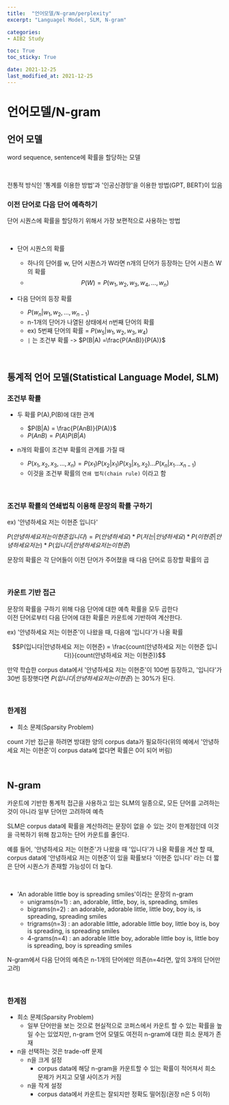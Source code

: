 ```yaml
---
title:  "언어모델/N-gram/perplexity"
excerpt: "Languagel Model, SLM, N-gram"

categories:
- AIB2 Study

toc: True
toc_sticky: True

date: 2021-12-25
last_modified_at: 2021-12-25
---
```


# 언어모델/N-gram

## 언어 모델

word sequence, sentence에 확률을 할당하는 모델

<br>

전통적 방식인 '통계를 이용한 방법'과 '인공신경망'을 이용한 방법(GPT, BERT)이 있음

### 이전 단어로 다음 단어 예측하기

단어 시퀀스에 확률을 할당하기 위해서 가장 보편적으로 사용하는 방법

<br>

- 단어 시퀀스의 확률
  - 하나의 단어를 w, 단어 시퀀스가 W라면 n개의 단어가 등장하는 단어 시퀀스 W의 확률
  - $$P(W)=P(w_1,w_2,w_3,w_4,...,w_n)$$

- 다음 단어의 등장 확률
  - $P(w_n|w_1,w_2,...,w_{n-1})$
  - n-1개의 단어가 나열된 상태에서 n번째 단어의 확률
  - ex) 5번째 단어의 확률 = $P(w_5|w_1,w_2,w_3,w_4)$
  - `|` 는 조건부 확률 -> $P(B|A) =\frac{P(AnB)}{P(A)}$

<br>

## 통계적 언어 모델(Statistical Language Model, SLM)

### 조건부 확률

- 두 확률 P(A),P(B)에 대한 관계
  - $P(B|A) = \frac{P(AnB)}{P(A)}$
  - $P(AnB) = P(A)P(B|A)$

- n개의 확률이 조건부 확률의 관계를 가질 때
  - $P(x_1,x_2,x_3,...,x_n) = P(x_1)P(x_2|x_1)P(x_3|x_1,x_2)...P(x_n|x_1...x_{n-1})$
  - 이것을 조건부 확률의 `연쇄 법칙(chain rule)` 이라고 함

<br>

### 조건부 확률의 연쇄법칙 이용해 문장의 확률 구하기

ex) '안녕하세요 저는 이현준 입니다'

$P(안녕하세요 저는 이현준 입니다) = P(안녕하세요) * P(저는|안녕하세요) * P(이현준|안녕하세요 저는) * P(입니다|안녕하세요 저는 이현준)$

문장의 확률은 각 단어들이 이전 단어가 주어졌을 때 다음 단어로 등장할 확률의 곱

<br>

### 카운트 기반 접근

문장의 확률을 구하기 위해 다음 단어에 대한 예측 확률을 모두 곱한다<br>
이전 단어로부터 다음 단어에 대한 확률은 카운트에 기반하여 계산한다.

ex) '안녕하세요 저는 이현준'이 나왔을 때, 다음에 '입니다'가 나올 확률<br>

$$P(입니다|안녕하세요 저는 이현준) = \frac{count(안녕하세요 저는 이현준 입니다)}{count(안녕하세요 저는 이현준)}$$

만약 학습한 corpus data에서 '안녕하세요 저는 이현준'이 100번 등장하고, '입니다'가 30번 등장햇다면 $P(입니다|안녕하세요 저는 이현준)$ 는 30%가 된다.

<br>

### 한계점

- 희소 문제(Sparsity Problem)

count 기반 접근을 하려면 방대한 양의 corpus data가 필요하다(위의 예에서 '안녕하세요 저는 이현준'이 corpus data에 없다면 확률은 0이 되어 버림)

<br>

## N-gram

카운트에 기반한 통계적 접근을 사용하고 있는 SLM의 일종으로, 모든 단어를 고려하는 것이 아니라 일부 단어만 고려하여 예측<br>

SLM은 corpus data에 확률을 계산하려는 문장이 없을 수 있는 것이 한계점인데 이것을 극복하기 위해 참고하는 단어 카운트를 줄인다.

예를 들어, '안녕하세요 저는 이현준'가 나왔을 때 '입니다'가 나올 확률을 계산 할 때, corpus data에 '안녕하세요 저는 이현준'이 있을 확률보다 '이현준 입니다' 라는 더 짧은 단어 시퀀스가 존재할 가능성이 더 높다. 

<br>

- 'An adorable little boy is spreading smiles'이라는 문장의 n-gram
  - unigrams(n=1) : an, adorable, little, boy, is, spreading, smiles
  - bigrams(n=2) : an adorable, adorable little, little boy, boy is, is spreading, spreading smiles
  - trigrams(n=3) : an adorable little, adorable little boy, little boy is, boy is spreading, is spreading smiles
  - 4-grams(n=4) : an adorable little boy, adorable little boy is, little boy is spreading, boy is spreading smiles

N-gram에서 다음 단어의 예측은 n-1개의 단어에만 의존(n=4라면, 앞의 3개의 단어만 고려)

<br>

### 한계점

- 희소 문제(Sparsity Problem)
  - 일부 단어만을 보는 것으로 현실적으로 코퍼스에서 카운트 할 수 있는 확률을 높일 수는 있었지만, n-gram 언어 모델도 여전히 n-gram에 대한 희소 문제가 존재
- n을 선택하는 것은 trade-off 문제
  - n을 크게 설정
    - corpus data에 해당 n-gram을 카운트할 수 있는 확률이 적어져서 희소 문제가 커지고 모델 사이즈가 커짐
  - n을 작게 설정
    - corpus data에서 카운트는 잘되지만 정확도 떨어짐(권장 n은 5 이하)